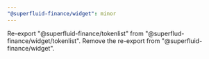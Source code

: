 ```yaml
---
"@superfluid-finance/widget": minor
---
```


Re-export "@superfluid-finance/tokenlist" from "@superflud-finance/widget/tokenlist". Remove the re-export from "@superfluid-finance/widget".
